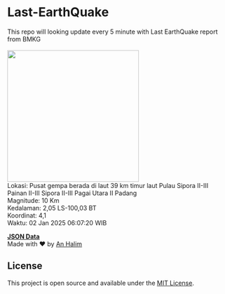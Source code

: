 # Last-EarthQuake
This repo will looking update every 5 minute with Last EarthQuake report from BMKG
<br>
<br>
<img src="undefined" width="300"/>
<br>
Lokasi: Pusat gempa berada di laut 39 km timur laut Pulau Sipora  II-III Painan II-III Sipora II-III Pagai Utara II Padang <br>
Magnitude: 10 Km <br>
Kedalaman: 2,05 LS-100,03 BT <br>
Koordinat: 4,1 <br>
Waktu: 02 Jan 2025 06:07:20 WIB <br>

<a href="./data/data.json">**JSON Data**</a>
<br>
Made with ❤️ by <a href="https://github.com/an-halim">An Halim</a>
## License

This project is open source and available under the [MIT License](LICENSE).
